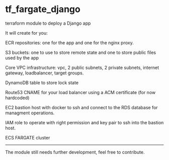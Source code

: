 # tf_fargate_django
terraform module to deploy a Django app 


It will create for you:


ECR repositories: one for the app and one for the nginx proxy.

S3 buckets: one to use to store remote state and one to store public files used by the app

Core VPC infrastructure: vpc, 2 public subnets, 2 private subnets, internet gateway, loadbalancer, target groups.

DynamoDB table to store lock state

Route53 CNAME for your load balancer using a ACM certificate (for now hardcoded)

EC2 bastion host with docker to ssh and connect to the RDS database for managment operations.

IAM role to operate with right permission and key pair to ssh into the bastion host.

ECS FARGATE cluster

------
The module still needs further development, feel free to contribute.

